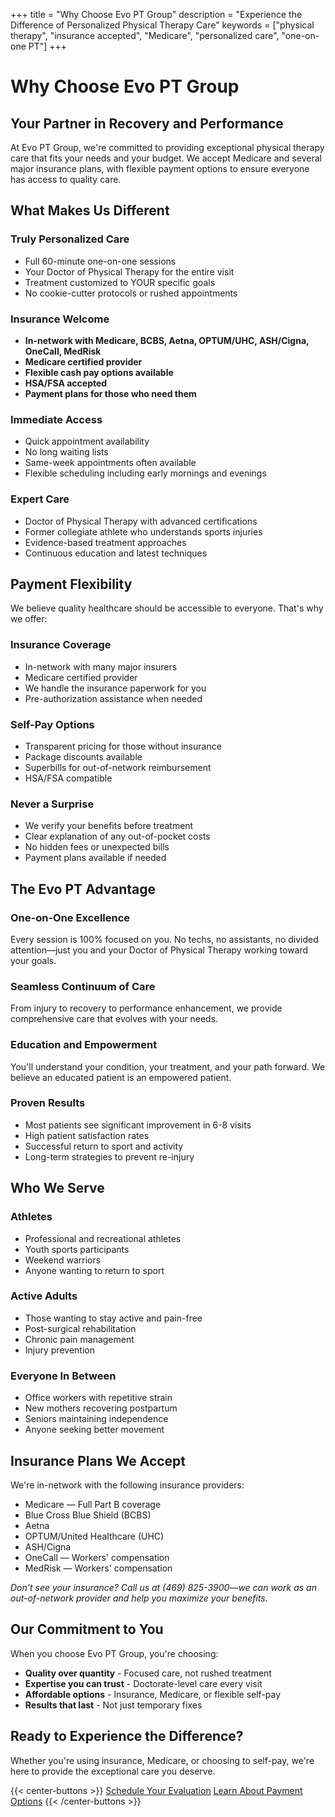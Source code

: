 +++
title = "Why Choose Evo PT Group"
description = "Experience the Difference of Personalized Physical Therapy Care"
keywords = ["physical therapy", "insurance accepted", "Medicare", "personalized care", "one-on-one PT"]
+++

# Why Choose Evo PT Group
## Your Partner in Recovery and Performance

At Evo PT Group, we're committed to providing exceptional physical therapy care that fits your needs and your budget. We accept Medicare and several major insurance plans, with flexible payment options to ensure everyone has access to quality care.

## What Makes Us Different

### Truly Personalized Care
- Full 60-minute one-on-one sessions
- Your Doctor of Physical Therapy for the entire visit
- Treatment customized to YOUR specific goals
- No cookie-cutter protocols or rushed appointments

### Insurance Welcome
- **In-network with Medicare, BCBS, Aetna, OPTUM/UHC, ASH/Cigna, OneCall, MedRisk**
- **Medicare certified provider**
- **Flexible cash pay options available**
- **HSA/FSA accepted**
- **Payment plans for those who need them**

### Immediate Access
- Quick appointment availability
- No long waiting lists
- Same-week appointments often available
- Flexible scheduling including early mornings and evenings

### Expert Care
- Doctor of Physical Therapy with advanced certifications
- Former collegiate athlete who understands sports injuries
- Evidence-based treatment approaches
- Continuous education and latest techniques

## Payment Flexibility

We believe quality healthcare should be accessible to everyone. That's why we offer:

### Insurance Coverage
- In-network with many major insurers
- Medicare certified provider
- We handle the insurance paperwork for you
- Pre-authorization assistance when needed

### Self-Pay Options
- Transparent pricing for those without insurance
- Package discounts available
- Superbills for out-of-network reimbursement
- HSA/FSA compatible

### Never a Surprise
- We verify your benefits before treatment
- Clear explanation of any out-of-pocket costs
- No hidden fees or unexpected bills
- Payment plans available if needed

## The Evo PT Advantage

### One-on-One Excellence
Every session is 100% focused on you. No techs, no assistants, no divided attention—just you and your Doctor of Physical Therapy working toward your goals.

### Seamless Continuum of Care
From injury to recovery to performance enhancement, we provide comprehensive care that evolves with your needs.

### Education and Empowerment
You'll understand your condition, your treatment, and your path forward. We believe an educated patient is an empowered patient.

### Proven Results
- Most patients see significant improvement in 6-8 visits
- High patient satisfaction rates
- Successful return to sport and activity
- Long-term strategies to prevent re-injury

## Who We Serve

### Athletes
- Professional and recreational athletes
- Youth sports participants
- Weekend warriors
- Anyone wanting to return to sport

### Active Adults
- Those wanting to stay active and pain-free
- Post-surgical rehabilitation
- Chronic pain management
- Injury prevention

### Everyone In Between
- Office workers with repetitive strain
- New mothers recovering postpartum
- Seniors maintaining independence
- Anyone seeking better movement

## Insurance Plans We Accept

We're in-network with the following insurance providers:
- Medicare — Full Part B coverage
- Blue Cross Blue Shield (BCBS)
- Aetna
- OPTUM/United Healthcare (UHC)
- ASH/Cigna
- OneCall — Workers' compensation
- MedRisk — Workers' compensation

*Don't see your insurance? Call us at (469) 825-3900—we can work as an out-of-network provider and help you maximize your benefits.*

## Our Commitment to You

When you choose Evo PT Group, you're choosing:
- **Quality over quantity** - Focused care, not rushed treatment
- **Expertise you can trust** - Doctorate-level care every visit
- **Affordable options** - Insurance, Medicare, or flexible self-pay
- **Results that last** - Not just temporary fixes

## Ready to Experience the Difference?

Whether you're using insurance, Medicare, or choosing to self-pay, we're here to provide the exceptional care you deserve.

{{< center-buttons >}}
  <a href="https://scheduling.go.promptemr.com/onlineScheduling?w=2408&s=DL" class="btn btn-template-main">Schedule Your Evaluation</a>
  <a href="/insurance-payment/" class="btn btn-template-main">Learn About Payment Options</a>
{{< /center-buttons >}}